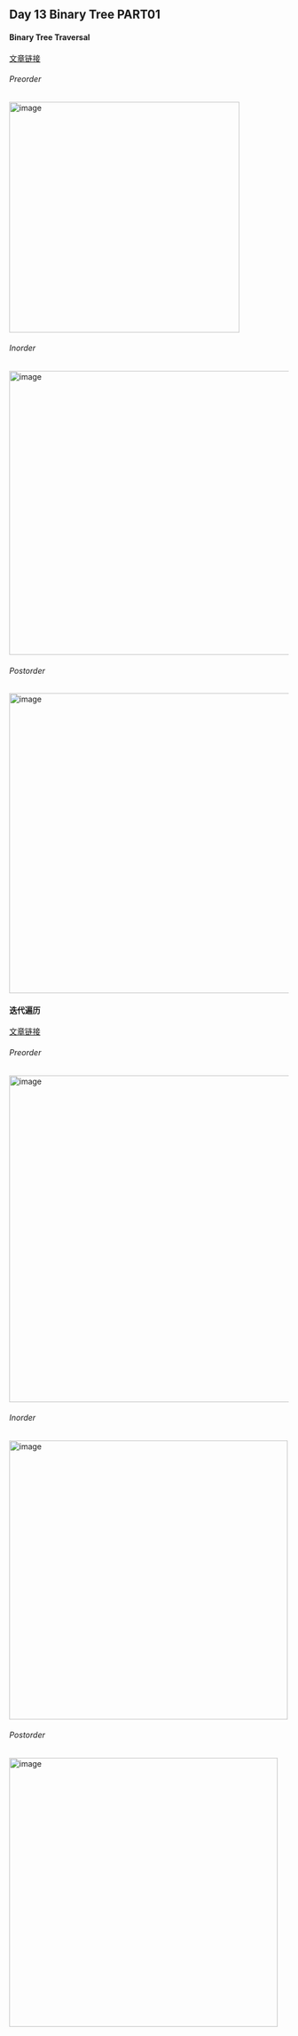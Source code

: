 ## Day 13 Binary Tree PART01  

#### Binary Tree Traversal  
[文章链接](https://programmercarl.com/%E4%BA%8C%E5%8F%89%E6%A0%91%E7%9A%84%E9%80%92%E5%BD%92%E9%81%8D%E5%8E%86.html#%E5%85%B6%E4%BB%96%E8%AF%AD%E8%A8%80%E7%89%88%E6%9C%AC)  
###### Preorder  
<img width="415" alt="image" src="https://github.com/user-attachments/assets/43a4d069-b6a9-454c-b0b9-c6b99e27dd11" />

###### Inorder  
<img width="511" alt="image" src="https://github.com/user-attachments/assets/f407b784-6643-4870-8e9c-2bf476297566" />

###### Postorder  
<img width="540" alt="image" src="https://github.com/user-attachments/assets/51a711d8-23ec-4c48-9a8c-f155697978ca" />

#### 迭代遍历  
[文章链接](https://programmercarl.com/%E4%BA%8C%E5%8F%89%E6%A0%91%E7%9A%84%E8%BF%AD%E4%BB%A3%E9%81%8D%E5%8E%86.html#%E5%85%B6%E4%BB%96%E8%AF%AD%E8%A8%80%E7%89%88%E6%9C%AC)  

###### Preorder  
<img width="588" alt="image" src="https://github.com/user-attachments/assets/ae7a5a09-b4e4-4321-a607-6210929a7f6d" />

###### Inorder  
<img width="502" alt="image" src="https://github.com/user-attachments/assets/3054e40a-3da4-44c3-b920-f008ba7fd370" />

###### Postorder  
<img width="484" alt="image" src="https://github.com/user-attachments/assets/751a7cdf-01cb-4104-9fae-dd3d4e7f1e40" />

